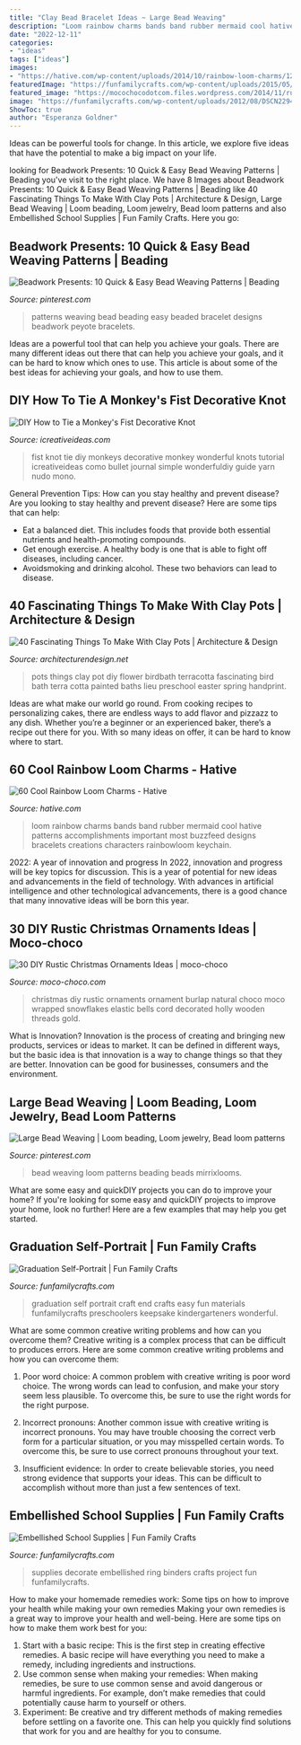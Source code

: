 ```yaml
---
title: "Clay Bead Bracelet Ideas ~ Large Bead Weaving"
description: "Loom rainbow charms bands band rubber mermaid cool hative patterns accomplishments important most buzzfeed designs bracelets creations characters rainbowloom keychain"
date: "2022-12-11"
categories:
- "ideas"
tags: ["ideas"]
images:
- "https://hative.com/wp-content/uploads/2014/10/rainbow-loom-charms/12-mermaid.jpg"
featuredImage: "https://funfamilycrafts.com/wp-content/uploads/2015/05/graduation_self_portrait_new.png"
featured_image: "https://mocochocodotcom.files.wordpress.com/2014/11/rustic-christmas-ornament-red.jpg"
image: "https://funfamilycrafts.com/wp-content/uploads/2012/08/DSCN22941.jpg"
ShowToc: true
author: "Esperanza Goldner"
---
```



Ideas can be powerful tools for change. In this article, we explore five ideas that have the potential to make a big impact on your life.

	

		
looking for Beadwork Presents: 10 Quick &amp; Easy Bead Weaving Patterns | Beading you've visit to the right place. We have 8 Images about Beadwork Presents: 10 Quick &amp; Easy Bead Weaving Patterns | Beading like 40 Fascinating Things To Make With Clay Pots | Architecture &amp; Design, Large Bead Weaving | Loom beading, Loom jewelry, Bead loom patterns and also Embellished School Supplies | Fun Family Crafts. Here you go:
		
    
## Beadwork Presents: 10 Quick &amp; Easy Bead Weaving Patterns | Beading

<img loading=lazy src="https://i.pinimg.com/736x/a1/c5/b4/a1c5b42e4ddf3f4df71803b11d5e3990.jpg" onerror="this.onerror=null;this.src='https://tse2.mm.bing.net/th?id=OIP.4rzQ_TkXW7k2EjrrD0vhlAHaHa&amp;pid=15.1';" alt="Beadwork Presents: 10 Quick &amp; Easy Bead Weaving Patterns | Beading">

_Source: pinterest.com_

>patterns weaving bead beading easy beaded bracelet designs beadwork peyote bracelets. 

	

Ideas are a powerful tool that can help you achieve your goals. There are many different ideas out there that can help you achieve your goals, and it can be hard to know which ones to use. This article is about some of the best ideas for achieving your goals, and how to use them.

    
## DIY How To Tie A Monkey&#039;s Fist Decorative Knot

<img loading=lazy src="http://www.icreativeideas.com/wp-content/uploads/2014/06/DIY-How-to-Tie-a-Monkeys-Fist-Decorative-Knot-thumb.jpg" onerror="this.onerror=null;this.src='https://tse3.mm.bing.net/th?id=OIP.UngybV_NZnmpwthr8U9KXwHaHa&amp;pid=15.1';" alt="DIY How to Tie a Monkey&#039;s Fist Decorative Knot">

_Source: icreativeideas.com_

>fist knot tie diy monkeys decorative monkey wonderful knots tutorial icreativeideas como bullet journal simple wonderfuldiy guide yarn nudo mono. 

	

General Prevention Tips: How can you stay healthy and prevent disease?
Are you looking to stay healthy and prevent disease? Here are some tips that can help: 
- Eat a balanced diet. This includes foods that provide both essential nutrients and health-promoting compounds. 
- Get enough exercise. A healthy body is one that is able to fight off diseases, including cancer. 
- Avoidsmoking and drinking alcohol. These two behaviors can lead to disease.

    
## 40 Fascinating Things To Make With Clay Pots | Architecture &amp; Design

<img loading=lazy src="http://cdn.architecturendesign.net/wp-content/uploads/2015/12/AD-Things-To-Make-With-Terracotta-Pots-09.jpg" onerror="this.onerror=null;this.src='https://tse2.mm.bing.net/th?id=OIP.pgzgpyAhB4n7XlFJA0pIFgHaLG&amp;pid=15.1';" alt="40 Fascinating Things To Make With Clay Pots | Architecture &amp; Design">

_Source: architecturendesign.net_

>pots things clay pot diy flower birdbath terracotta fascinating bird bath terra cotta painted baths lieu preschool easter spring handprint. 

	

Ideas are what make our world go round. From cooking recipes to personalizing cakes, there are endless ways to add flavor and pizzazz to any dish. Whether you’re a beginner or an experienced baker, there’s a recipe out there for you. With so many ideas on offer, it can be hard to know where to start.

    
## 60 Cool Rainbow Loom Charms - Hative

<img loading=lazy src="https://hative.com/wp-content/uploads/2014/10/rainbow-loom-charms/12-mermaid.jpg" onerror="this.onerror=null;this.src='https://tse4.mm.bing.net/th?id=OIP.07G9WavaFSaOZFOeJTWJMQHaJ4&amp;pid=15.1';" alt="60 Cool Rainbow Loom Charms - Hative">

_Source: hative.com_

>loom rainbow charms bands band rubber mermaid cool hative patterns accomplishments important most buzzfeed designs bracelets creations characters rainbowloom keychain. 

	

2022: A year of innovation and progress
In 2022, innovation and progress will be key topics for discussion. This is a year of potential for new ideas and advancements in the field of technology. With advances in artificial intelligence and other technological advancements, there is a good chance that many innovative ideas will be born this year.

    
## 30 DIY Rustic Christmas Ornaments Ideas | Moco-choco

<img loading=lazy src="https://mocochocodotcom.files.wordpress.com/2014/11/rustic-christmas-ornament-red.jpg" onerror="this.onerror=null;this.src='https://tse3.mm.bing.net/th?id=OIP.Sx80QBiPWNaGP4FXlKlfYwHaJ4&amp;pid=15.1';" alt="30 DIY Rustic Christmas Ornaments Ideas | moco-choco">

_Source: moco-choco.com_

>christmas diy rustic ornaments ornament burlap natural choco moco wrapped snowflakes elastic bells cord decorated holly wooden threads gold. 

	

What is Innovation?
Innovation is the process of creating and bringing new products, services or ideas to market. It can be defined in different ways, but the basic idea is that innovation is a way to change things so that they are better. Innovation can be good for businesses, consumers and the environment.

    
## Large Bead Weaving | Loom Beading, Loom Jewelry, Bead Loom Patterns

<img loading=lazy src="https://i.pinimg.com/736x/8f/a1/af/8fa1af44b477f7980451bafed199e482.jpg" onerror="this.onerror=null;this.src='https://tse4.mm.bing.net/th?id=OIP.FbZATePyMRmogr6NXAbI8gHaJ3&amp;pid=15.1';" alt="Large Bead Weaving | Loom beading, Loom jewelry, Bead loom patterns">

_Source: pinterest.com_

>bead weaving loom patterns beading beads mirrixlooms. 

	

What are some easy and quickDIY projects you can do to improve your home?
If you're looking for some easy and quickDIY projects to improve your home, look no further! Here are a few examples that may help you get started.

    
## Graduation Self-Portrait | Fun Family Crafts

<img loading=lazy src="https://funfamilycrafts.com/wp-content/uploads/2015/05/graduation_self_portrait_new.png" onerror="this.onerror=null;this.src='https://tse3.mm.bing.net/th?id=OIP.AazoL2-gZP69JnjQIuQ-oAHaLG&amp;pid=15.1';" alt="Graduation Self-Portrait | Fun Family Crafts">

_Source: funfamilycrafts.com_

>graduation self portrait craft end crafts easy fun materials funfamilycrafts preschoolers keepsake kindergarteners wonderful. 

	

What are some common creative writing problems and how can you overcome them?
Creative writing is a complex process that can be difficult to produces errors. Here are some common creative writing problems and how you can overcome them:
1. Poor word choice: A common problem with creative writing is poor word choice. The wrong words can lead to confusion, and make your story seem less plausible. To overcome this, be sure to use the right words for the right purpose.

2. Incorrect pronouns: Another common issue with creative writing is incorrect pronouns. You may have trouble choosing the correct verb form for a particular situation, or you may misspelled certain words. To overcome this, be sure to use correct pronouns throughout your text.

3. Insufficient evidence: In order to create believable stories, you need strong evidence that supports your ideas. This can be difficult to accomplish without more than just a few sentences of text.

    
## Embellished School Supplies | Fun Family Crafts

<img loading=lazy src="https://funfamilycrafts.com/wp-content/uploads/2012/08/DSCN22941.jpg" onerror="this.onerror=null;this.src='https://tse3.mm.bing.net/th?id=OIP.MoA8TK1pePDz-lR8wsh6QAHaHP&amp;pid=15.1';" alt="Embellished School Supplies | Fun Family Crafts">

_Source: funfamilycrafts.com_

>supplies decorate embellished ring binders crafts project fun funfamilycrafts. 

	

How to make your homemade remedies work: Some tips on how to improve your health while making your own remedies
Making your own remedies is a great way to improve your health and well-being. Here are some tips on how to make them work best for you: 
1. Start with a basic recipe: This is the first step in creating effective remedies. A basic recipe will have everything you need to make a remedy, including ingredients and instructions. 
2. Use common sense when making your remedies: When making remedies, be sure to use common sense and avoid dangerous or harmful ingredients. For example, don’t make remedies that could potentially cause harm to yourself or others. 
3. Experiment: Be creative and try different methods of making remedies before settling on a favorite one. This can help you quickly find solutions that work for you and are healthy for you to consume.

